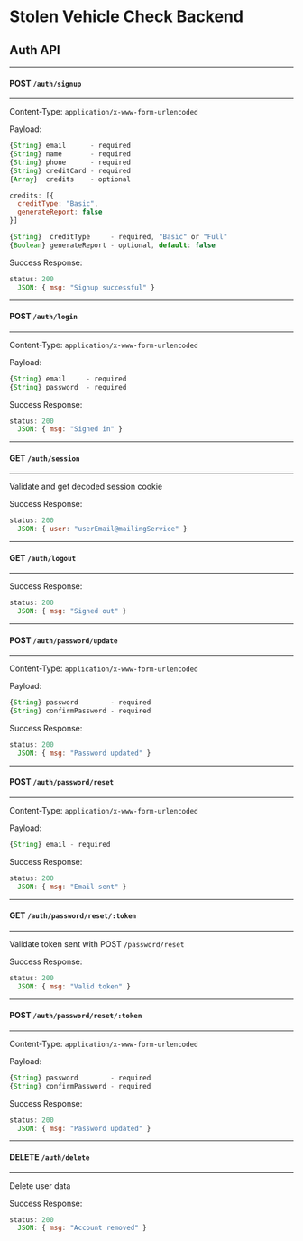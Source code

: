 # Stolen Vehicle Check Backend

## Auth API
----
#### POST `/auth/signup`
----
Content-Type: `application/x-www-form-urlencoded`

Payload: 
```javascript
{String} email      - required
{String} name       - required
{String} phone      - required
{String} creditCard - required
{Array}  credits    - optional
```

```javascript
credits: [{
  creditType: "Basic",
  generateReport: false
}]

{String}  creditType     - required, "Basic" or "Full"
{Boolean} generateReport - optional, default: false
```
Success Response:
```javascript
status: 200
  JSON: { msg: "Signup successful" }
```
----
#### POST `/auth/login`
----
Content-Type: `application/x-www-form-urlencoded`

Payload: 
```javascript
{String} email     - required
{String} password  - required
```
Success Response:
```javascript
status: 200
  JSON: { msg: "Signed in" }
```
----
#### GET `/auth/session`
----
Validate and get decoded session cookie

Success Response:
```javascript
status: 200
  JSON: { user: "userEmail@mailingService" }
```
----
#### GET `/auth/logout`
----
Success Response:
```javascript
status: 200
  JSON: { msg: "Signed out" }
```
----
#### POST `/auth/password/update`
----
Content-Type: `application/x-www-form-urlencoded`

Payload: 
```javascript
{String} password        - required
{String} confirmPassword - required
```
Success Response:
```javascript
status: 200
  JSON: { msg: "Password updated" }
```
----
#### POST `/auth/password/reset`
----
Content-Type: `application/x-www-form-urlencoded`

Payload: 
```javascript
{String} email - required
```
Success Response:
```javascript
status: 200
  JSON: { msg: "Email sent" }
```
----
#### GET `/auth/password/reset/:token`
----
Validate token sent with POST `/password/reset`

Success Response:
```javascript
status: 200
  JSON: { msg: "Valid token" }
```
----
#### POST `/auth/password/reset/:token`
----
Content-Type: `application/x-www-form-urlencoded`

Payload: 
```javascript
{String} password        - required
{String} confirmPassword - required
```
Success Response:
```javascript
status: 200
  JSON: { msg: "Password updated" }
```
----
#### DELETE `/auth/delete`
----
Delete user data

Success Response:
```javascript
status: 200
  JSON: { msg: "Account removed" }
```
